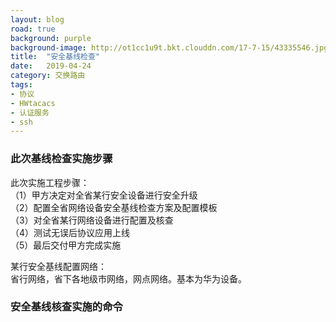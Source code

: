 ```yaml
---
layout: blog
road: true
background: purple
background-image: http://ot1cc1u9t.bkt.clouddn.com/17-7-15/43335546.jpg
title:  "安全基线检查"
date:   2019-04-24
category: 交换路由
tags:
- 协议
- HWtacacs
- 认证服务
- ssh
---
```

 

### 此次基线检查实施步骤 
此次实施工程步骤：  
（1）甲方决定对全省某行安全设备进行安全升级    
（2）配置全省网络设备安全基线检查方案及配置模板  
（3）对全省某行网络设备进行配置及核查  
（4）测试无误后协议应用上线   
（5）最后交付甲方完成实施  

某行安全基线配置网络：  
省行网络，省下各地级市网络，网点网络。基本为华为设备。    

### 安全基线核查实施的命令




